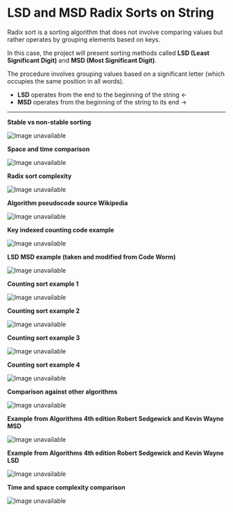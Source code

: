 # LSD and MSD Radix Sorts on String

Radix sort is a sorting algorithm that does not involve comparing values but rather operates by grouping elements based on keys.

In this case, the project will present sorting methods called **LSD (Least Significant Digit)** and **MSD (Most Significant Digit)**.

The procedure involves grouping values based on a significant letter (which occupies the same position in all words).

- **LSD** operates from the end to the beginning of the string ←
- **MSD** operates from the beginning of the string to its end →

-------------------------------------------------------------------

**Stable vs non-stable sorting**

![Image unavailable](./photos/Stack_exchange%20example%20on%20Stable%20Sort.png)

**Space and time comparison**

![Image unavailable](./photos/Space%20and%20time%20comparison.png)

**Radix sort complexity**

![Image unavailable](./photos/RadixSortComplexity.jpg)

**Algorithm pseudocode source Wikipedia**

![Image unavailable](./photos/Pseudocode-Source-Wikipedia.png)

**Key indexed counting code example**

![Image unavailable](./photos/Key%20indexed%20counting%20code.png)

**LSD MSD example (taken and modified from Code Worm)**

![Image unavailable](./photos/LSD-MSD%20example%20(Taken%20and%20modified%20from%20Code%20Worm).png)

**Counting sort example 1**

![Image unavailable](./photos/Counting%20sort%201.png)

**Counting sort example 2**

![Image unavailable](./photos/Counting%20sort%202.png)

**Counting sort example 3**

![Image unavailable](./photos/Counting%20sort%203.png)

**Counting sort example 4**

![Image unavailable](./photos/Counting%20sort%204.png)

**Comparison against other algorithms**

![Image unavailable](./photos/Complexity%20comparison.png)

**Example from Algorithms 4th edition Robert Sedgewick and Kevin Wayne MSD**

![Image unavailable](./photos/Algorithms-4th-edition-Robert-Sedgewick-and-Kevin-Wayne%20MSD.png)

**Example from Algorithms 4th edition Robert Sedgewick and Kevin Wayne LSD**

![Image unavailable](./photos/Algorithms-4th-edition-Robert-Sedgewick-and-Kevin-Wayne%20LSD.png)

**Time and space complexity comparison**

![Image unavailable](./photos/Algorithm%20complexity.png)
